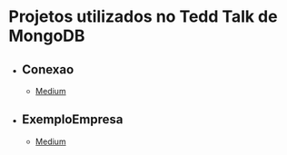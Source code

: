 # **Projetos utilizados no Tedd Talk de MongoDB**
* ## **Conexao**
  * [Medium](https://medium.com/@gustavo.dq.27/como-conectar-ao-mongodb-com-spring-mvc-e-maven-cf155ee5d1be)
* ## **ExemploEmpresa**
  * [Medium](https://medium.com/@gustavo.dq.27/spring-mvc-com-mongodb-exemplo-empresas-9445347861e0)
